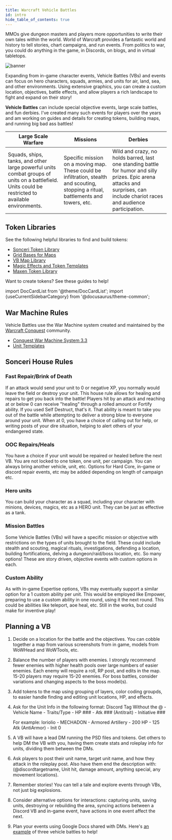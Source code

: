```yaml
---
title: Warcraft Vehicle Battles
id: intro
hide_table_of_contents: true
---
```


MMOs give dungeon masters and players more opportunities to write their own tales within the world. World of Warcraft provides a fantastic world and history to tell stories, chart campaigns, and run events. From politics to war, you could do anything in the game, in Discords, on blogs, and in virtual tabletops.

![banner](/img/landing/vehicle-intro.png)

Expanding from in-game character events, Vehicle Battles (VBs) and events can focus on hero characters, squads, armies, and units for air, land, sea, and other environments. Using extensive graphics, you can create a custom location, objectives, battle effects, and allow players a rich landscape to fight and expand on their story!

**Vehicle Battles** can include special objective events, large scale battles, and fun derbies. I've created many such events for players over the years and am working on guides and details for creating tokens, building maps, and running big bad ass battles! 

| Large Scale Warfare | Missions | Derbies |
| -- | -- | -- |
| Squads, ships, tanks, and other large powerful units combat groups of units on a battlefield. Units could be restricted to available environments. | Specific mission on a moving map. These could be infiltration, stealth and scouting, stopping a ritual, battlements and towers, etc. | Wild and crazy, no holds barred, last one standing battle for humor and silly prizes. Epic arena attacks and surprises, can include chariot races and audience participation. |

## Token Libraries

See the following helpful libraries to find and build tokens:

* [Sonceri Token Library](https://drive.google.com/drive/u/1/folders/1Trn2hg7KyClWY3FemK_43al4TEEMGZLa)
* [Grid Bases for Maps](https://drive.google.com/drive/u/1/folders/1644LCUec_U4DRXjtyhePtQPpWTcnRA9R)
* [VB Map Library](https://drive.google.com/drive/u/1/folders/1OC-zRTc3OuZvRJm2AMSPzsIKE4D2YvDG)
* [Magic Effects and Token Templates](https://drive.google.com/drive/u/1/folders/1mN4bSLsmGmv48doV4k6j71JUpMK_JID7)
* [Maxen Token Library](https://drive.google.com/drive/u/2/folders/1JTp-cFxT3RAdBbJVrUp4ss8XwRe0-J2d)

Want to create tokens? See these guides to help!

import DocCardList from '@theme/DocCardList';
import {useCurrentSidebarCategory} from '@docusaurus/theme-common';

<DocCardList items={useCurrentSidebarCategory().items}/>

## War Machine Rules
Vehicle Battles use the War Machine system created and maintained by the [Warcraft Conquest](https://tinyurl.com/warcraftconquestdiscord) community.

* [Conquest War Machine System 3.3](https://docs.google.com/document/d/1Q9vnQ6pLNIQgCSIcxVzJzsQnPSz3nXffgqEjI0nqUsE/edit#)
* [Unit Templates](https://docs.google.com/document/d/1CME3uHmDtg2p0YH22hP23-TZ-Z8wUBixcC-drxPyAG4/edit)


## Sonceri House Rules

### Fast Repair/Brink of Death

If an attack would send your unit to 0 or negative XP, you normally would leave the field or destroy your unit. This house rule allows for healing and repairs to get you back into the battle! Players hit by an attack and reaching at or below 0 can receive "healing" through a rolled amount or Fortify ability. If you used Self Destruct, that's it. That ability is meant to take you out of the battle while attempting to deliver a strong blow to everyone around your unit. When at 0, you have a choice of calling out for help, or writing posts of your dire situation, helping to alert others of your endangered state.

### OOC Repairs/Heals

You have a choice if your unit would be repaired or healed before the next VB. You are not locked to one token, one unit, per campaign. You can always bring another vehicle, unit, etc. Options for Hard Core, in-game or discord repair events, etc may be added depending on length of campaign etc.

### Hero units

You can build your character as a squad, including your character with minions, devices, magics, etc as a HERO unit. They can be just as effective as a tank.

### Mission Battles

Some Vehicle Battles (VBs) will have a specific mission or objective with restrictions on the types of units brought to the field. These could include stealth and scouting, magical rituals, investigations, defending a location, building fortifications, delving a dungeon/raid/boss location, etc. So many options! These are story driven, objective events with custom options in each.

### Custom Ability

As with in-game Expertise options, VBs may eventually support a similar option for a 1 custom ability per unit. This would be employed like Empower, preparing to use a custom ability in one round, using it the next round. This could be abilities like teleport, aoe heal, etc. Still in the works, but could make for inventive play!

## Planning a VB

1. Decide on a location for the battle and the objectives. You can cobble together a map from various screenshots from in game, models from WoWHead and WoWTools, etc.
1. Balance the number of players with enemies. I strongly recommend fewer enemies with higher health pools over large numbers of easier enemies. Each enemy will require a roll, RP post, and edits in the map. 15-20 players may require 15-20 enemies. For boss battles, consider variations and changing aspects to the boss model(s).
1. Add tokens to the map using grouping of layers, color coding groupds, to easier handle finding and editing unit locations, HP, and effects.
1. Ask for the Unit Info in the following format: Discord Tag Without the @ - Vehicle Name - Traits/Type - HP ### - Atk ### (Antitrait) - Initiative ###

    For example: loriolio - MECHADON - Armored Artillery - 200 HP - 125 Atk (AntiArmor) - Init 0

1. A VB will have a lead DM running the PSD files and tokens. Get others to help DM the VB with you, having them create stats and roleplay info for units, dividing them between the DMs.
1. Ask players to post their unit name, target unit name, and how they attack in the roleplay post. Also have them end the description with: (@discordtargetname, Unit hit, damage amount, anything special, any movement locations). 
1. Remember stories! You can tell a tale and explore events through VBs, not just big explosions.
1. Consider alternative options for interactions: capturing units, saving units, destroying or rebuilding the area, syncing actions between a Discord VB and in-game event, have actions in one event affect the next.
1. Plan your events using Google Docs shared with DMs. Here's [an example](https://docs.google.com/document/d/1CV0NWBbhEQoaihotwkp02WjjvwRPI9YuYdd8ZkQQDpo) of three vehicle battles to help!
